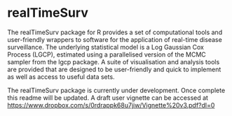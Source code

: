 # realTimeSurv

The realTimeSurv package for R provides a set of computational tools and user-friendly wrappers to software for the application of real-time disease surveillance. 
The underlying statistical model is a Log Gaussian Cox Process (LGCP), estimated using a parallelised version of the MCMC sampler from the lgcp package. 
A suite of visualisation and analysis tools are provided that are designed to be user-friendly and quick to implement as well as access to useful data sets.

The realTimeSurv package is currently under development. Once complete this readme will be updated. A draft user vignette can be accessed at https://www.dropbox.com/s/0rdrappk68u7jiw/Vignette%20v3.pdf?dl=0 
